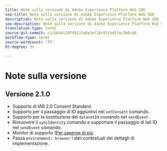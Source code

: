 ```yaml
---
title: Note sulla versione di Adobe Experience Platform Web SDK
seo-title: Note sulla versione di Adobe Experience Platform Web SDK
description: Note sulla versione di Adobe Experience Platform Web SDK.
seo-description: Note sulla versione di Adobe Experience Platform Web SDK.
translation-type: tm+mt
source-git-commit: c1cb64dc297d9133a8e3ef18c97cbd5fac5b0cd6
workflow-type: tm+mt
source-wordcount: '77'
ht-degree: 3%

---
```



# Note sulla versione

## Versione 2.1.0

* Supporto di IAB 2.0 Consent Standard.
* Supporto per il passaggio di ID aggiuntivi nel `setConsent` comando.
* Supporto per la sostituzione del `datasetId` comando nel `sendEvent` .
* Rimuovere il `syncIdentity` comando e supportare il passaggio di tali ID nel `sendEvent` comando.
* Monitor di supporto ([Per saperne di più](https://github.com/adobe/alloy/wiki/Monitoring-Hooks)
* Passa `environment: browser` i dati contestuali dei dettagli di implementazione.
